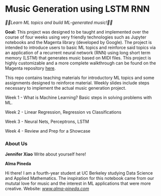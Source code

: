 # Music Generation using LSTM RNN
*🎵🎶Learn ML topics and build ML-generated music!🎵🎶*

**Goal:** This project was designed to be taught and implemented over the course of four weeks using very friendly technologies such as Jupyter notebooks and the Magenta library (developed by Google). The project is intended to introduce users to basic ML topics and reinforce said topics via an application of a recurrent neural network (RNN) using long short term memory (LSTM) that generates music based on MIDI files. This project is highly customizable and a more complete walkthrough can be found on the Magenta repository [here](https://github.com/tensorflow/magenta/tree/master/magenta/models/melody_rnn).

This repo contains teaching materials for introductory ML topics and some assignments designed to reinforce material. Weekly slides include steps necessary to implement the actual music generation project.

Week 1 - What is Machine Learning? Basic steps in solving problems with ML. 

Week 2 - Linear Regression, Regression vs Classifications

Week 3 - Neural Nets, Perceptrons, LSTM

Week 4 - Review and Prep for a Showcase


### About Us
**Jennifer Xiao**
Write about yourself here!

**Alma Pineda**

Hi there! I am a fourth-year student at UC Berkeley studying Data Science and Applied Mathematics. The inspiration for this notebook came from our mututal love for music and the interest in ML applications that were more creative.
Website: *www.alma-pineda.com*
